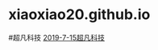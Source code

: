# xiaoxiao20.github.io
#超凡科技
<a href="https://github.com/xiaoxiao20/xiaoxiao20.github.io/超凡科技作业--H5-1909陈晓玲/html/chaofan.html">2019-7-15超凡科技</a>
